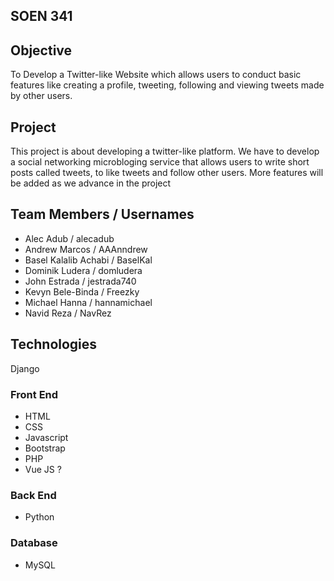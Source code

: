 ## SOEN 341

## Objective

To Develop a Twitter-like Website which allows users to conduct basic features like creating a profile, tweeting, following and viewing tweets made by other users.

## Project

This project is  about developing a twitter-like platform.  We have to develop a social networking microbloging service that allows users to write short posts called tweets, to like tweets and follow other users. More features will be added as we advance in the project

## Team Members / Usernames

* Alec Adub / alecadub
* Andrew Marcos / AAAnndrew
* Basel Kalalib Achabi / BaselKal
* Dominik Ludera / domludera
* John Estrada / jestrada740
* Kevyn Bele-Binda / Freezky
* Michael Hanna / hannamichael
* Navid Reza / NavRez

## Technologies

Django

### Front End
* HTML
* CSS
* Javascript
* Bootstrap
* PHP
* Vue JS ?

### Back End
* Python

### Database
* MySQL
